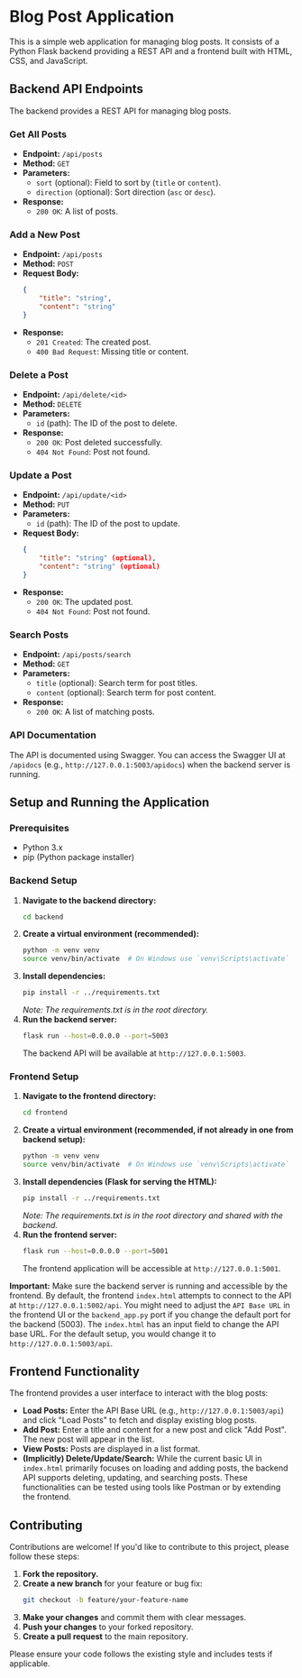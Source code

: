 # Blog Post Application

This is a simple web application for managing blog posts. It consists of a Python Flask backend providing a REST API and a frontend built with HTML, CSS, and JavaScript.

## Backend API Endpoints

The backend provides a REST API for managing blog posts.

### Get All Posts

- **Endpoint:** `/api/posts`
- **Method:** `GET`
- **Parameters:**
    - `sort` (optional): Field to sort by (`title` or `content`).
    - `direction` (optional): Sort direction (`asc` or `desc`).
- **Response:**
    - `200 OK`: A list of posts.

### Add a New Post

- **Endpoint:** `/api/posts`
- **Method:** `POST`
- **Request Body:**
    ```json
    {
        "title": "string",
        "content": "string"
    }
    ```
- **Response:**
    - `201 Created`: The created post.
    - `400 Bad Request`: Missing title or content.

### Delete a Post

- **Endpoint:** `/api/delete/<id>`
- **Method:** `DELETE`
- **Parameters:**
    - `id` (path): The ID of the post to delete.
- **Response:**
    - `200 OK`: Post deleted successfully.
    - `404 Not Found`: Post not found.

### Update a Post

- **Endpoint:** `/api/update/<id>`
- **Method:** `PUT`
- **Parameters:**
    - `id` (path): The ID of the post to update.
- **Request Body:**
    ```json
    {
        "title": "string" (optional),
        "content": "string" (optional)
    }
    ```
- **Response:**
    - `200 OK`: The updated post.
    - `404 Not Found`: Post not found.

### Search Posts

- **Endpoint:** `/api/posts/search`
- **Method:** `GET`
- **Parameters:**
    - `title` (optional): Search term for post titles.
    - `content` (optional): Search term for post content.
- **Response:**
    - `200 OK`: A list of matching posts.

### API Documentation

The API is documented using Swagger. You can access the Swagger UI at `/apidocs` (e.g., `http://127.0.0.1:5003/apidocs`) when the backend server is running.

## Setup and Running the Application

### Prerequisites

- Python 3.x
- pip (Python package installer)

### Backend Setup

1.  **Navigate to the backend directory:**
    ```bash
    cd backend
    ```
2.  **Create a virtual environment (recommended):**
    ```bash
    python -m venv venv
    source venv/bin/activate  # On Windows use `venv\Scripts\activate`
    ```
3.  **Install dependencies:**
    ```bash
    pip install -r ../requirements.txt
    ```
    *Note: The requirements.txt is in the root directory.*
4.  **Run the backend server:**
    ```bash
    flask run --host=0.0.0.0 --port=5003
    ```
    The backend API will be available at `http://127.0.0.1:5003`.

### Frontend Setup

1.  **Navigate to the frontend directory:**
    ```bash
    cd frontend
    ```
2.  **Create a virtual environment (recommended, if not already in one from backend setup):**
    ```bash
    python -m venv venv
    source venv/bin/activate  # On Windows use `venv\Scripts\activate`
    ```
3.  **Install dependencies (Flask for serving the HTML):**
    ```bash
    pip install -r ../requirements.txt
    ```
    *Note: The requirements.txt is in the root directory and shared with the backend.*
4.  **Run the frontend server:**
    ```bash
    flask run --host=0.0.0.0 --port=5001
    ```
    The frontend application will be accessible at `http://127.0.0.1:5001`.

**Important:** Make sure the backend server is running and accessible by the frontend. By default, the frontend `index.html` attempts to connect to the API at `http://127.0.0.1:5002/api`. You might need to adjust the `API Base URL` in the frontend UI or the `backend_app.py` port if you change the default port for the backend (5003). The `index.html` has an input field to change the API base URL. For the default setup, you would change it to `http://127.0.0.1:5003/api`.

## Frontend Functionality

The frontend provides a user interface to interact with the blog posts:

-   **Load Posts:** Enter the API Base URL (e.g., `http://127.0.0.1:5003/api`) and click "Load Posts" to fetch and display existing blog posts.
-   **Add Post:** Enter a title and content for a new post and click "Add Post". The new post will appear in the list.
-   **View Posts:** Posts are displayed in a list format.
-   **(Implicitly) Delete/Update/Search:** While the current basic UI in `index.html` primarily focuses on loading and adding posts, the backend API supports deleting, updating, and searching posts. These functionalities can be tested using tools like Postman or by extending the frontend.

## Contributing

Contributions are welcome! If you'd like to contribute to this project, please follow these steps:

1.  **Fork the repository.**
2.  **Create a new branch** for your feature or bug fix:
    ```bash
    git checkout -b feature/your-feature-name
    ```
3.  **Make your changes** and commit them with clear messages.
4.  **Push your changes** to your forked repository.
5.  **Create a pull request** to the main repository.

Please ensure your code follows the existing style and includes tests if applicable.
